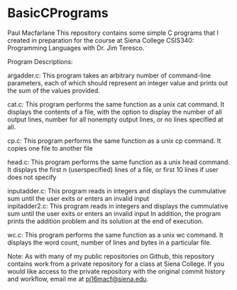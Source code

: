# BasicCPrograms  
Paul Macfarlane
This repository contains some simple C programs that I created in preparation for the course at Siena College CSIS340: Programming Languages with Dr. Jim Teresco.  

Program Descriptions:  
  
argadder.c: This program takes an arbitrary number of command-line parameters, each of which should represent an integer value and prints out the sum of the values provided.  
  
cat.c: This program performs the same function as a unix cat command.
  It displays the contents of a file, with the option to display the number of all output lines,
  number for all nonempty output lines, or no lines specified at all.  
  
cp.c: This program performs the same function as a unix cp command.
  It copies one file to another file  
  
head.c: This program performs the same function as a unix head command.
  It displays the first n (userspecified) lines of a file, or first 10 lines if user does not specify  
    
inputadder.c: This program reads in integers and displays the cummulative sum until the user exits or enters an invalid input    
inpitadder2.c: This program reads in integers and displays the cummulative sum until the user exits or enters an invalid input
  In addition, the program prints the addition problem and its solution at the end of execution.  
    
wc.c: This program performs the same function as a unix wc command.
  It displays the word count, number of lines and bytes in a particular file.  
    
Note: As with many of my public repositories on Github, this repository contains work from a private repository for a class at Siena College. If you would like access to the private repository with the original commit history and workflow, email me at pj16macf@siena.edu.
